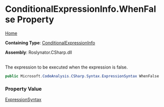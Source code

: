 # ConditionalExpressionInfo\.WhenFalse Property

[Home](../../../../../README.md)

**Containing Type**: [ConditionalExpressionInfo](../README.md)

**Assembly**: Roslynator\.CSharp\.dll

\
The expression to be executed when the expression is false\.

```csharp
public Microsoft.CodeAnalysis.CSharp.Syntax.ExpressionSyntax WhenFalse { get; }
```

### Property Value

[ExpressionSyntax](https://docs.microsoft.com/en-us/dotnet/api/microsoft.codeanalysis.csharp.syntax.expressionsyntax)

